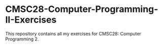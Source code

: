 # CMSC28-Computer-Programming-II-Exercises
This repository contains all my exercises for CMSC28: Computer Programming 2.
